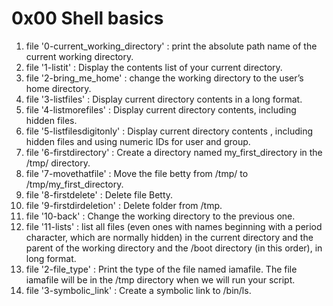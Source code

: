 # 0x00 Shell basics
1. file '0-current_working_directory' : print the absolute path name of the current working directory.
2. file '1-listit' : Display the contents list of your current directory.
3. file '2-bring_me_home' : change the working directory to the user’s home directory.
4. file '3-listfiles' : Display current directory contents in a long format.
5. file '4-listmorefiles' : Display current directory contents, including hidden files.
6. file '5-listfilesdigitonly' : Display current directory contents , including hidden files and using numeric IDs for user and group.
7. file '6-firstdirectory' : Create a directory named my_first_directory in the /tmp/ directory.
8. file '7-movethatfile' : Move the file betty from /tmp/ to /tmp/my_first_directory.
9. file '8-firstdelete' : Delete file Betty.
10. file '9-firstdirdeletion' : Delete folder from /tmp.
11. file '10-back' : Change the working directory to the previous one.
12. file '11-lists' : list all files (even ones with names beginning with a period character, which are normally hidden) in the current directory and the parent of the working directory and the /boot directory (in this order), in long format.
13. file '2-file_type' : Print the type of the file named iamafile. The file iamafile will be in the /tmp directory when we will run your script.
14. file '3-symbolic_link' : Create a symbolic link to /bin/ls.
